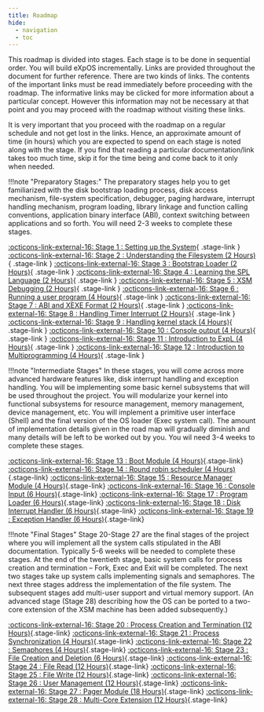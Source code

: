```yaml
---
title: Roadmap
hide:
  - navigation
  - toc
---
```


This roadmap is divided into stages. Each stage is to be done in sequential order. You will build eXpOS incrementally. Links are provided throughout the document for further reference. There are two kinds of links. The contents of the important links must be read immediately before proceeding with the roadmap. The informative links may be clicked for more information about a particular concept. However this information may not be necessary at that point and you may proceed with the roadmap without visiting these links.

It is very important that you proceed with the roadmap on a regular schedule and not get lost in the links. Hence, an approximate amount of time (in hours) which you are expected to spend on each stage is noted along with the stage. If you find that reading a particular documentation/link takes too much time, skip it for the time being and come back to it only when needed.

!!!note "Preparatory Stages:"
    The preparatory stages help you to get familiarized with the disk bootstrap loading process, disk access mechanism, file-system specification, debugger, paging hardware, interrupt handling mechanism, program loading, library linkage and function calling conventions, application binary interface (ABI), context switching between applications and so forth. 
    You will need 2-3 weeks to complete these stages.

[:octicons-link-external-16: Stage 1 : Setting up the System](./roadmap/stage_01/){ .stage-link }
[:octicons-link-external-16: Stage 2 : Understanding the Filesystem (2 Hours)](./roadmap/stage_02/){ .stage-link }
[:octicons-link-external-16: Stage 3 : Bootstrap Loader (2 Hours)](./roadmap/stage_03/){ .stage-link }
[:octicons-link-external-16: Stage 4 : Learning the SPL Language (2 Hours)](./roadmap/stage_04/){ .stage-link }
[:octicons-link-external-16: Stage 5 : XSM Debugging (2 Hours)](./roadmap/stage_05/){ .stage-link }
[:octicons-link-external-16: Stage 6 : Running a user program (4 Hours)](./roadmap/stage_06/){ .stage-link }
[:octicons-link-external-16: Stage 7 : ABI and XEXE Format (2 Hours)](./roadmap/stage_07/){ .stage-link }
[:octicons-link-external-16: Stage 8 : Handling Timer Interrupt (2 Hours)](./roadmap/stage_08/){ .stage-link }
[:octicons-link-external-16: Stage 9 : Handling kernel stack (4 Hours)](./roadmap/stage_09/){ .stage-link }
[:octicons-link-external-16: Stage 10 : Console output (4 Hours)](./roadmap/stage_10/){ .stage-link }
[:octicons-link-external-16: Stage 11 : Introduction to ExpL (4 Hours)](./roadmap/stage_11/){ .stage-link }
[:octicons-link-external-16: Stage 12 : Introduction to Multiprogramming (4 Hours)](./roadmap/stage_12/){ .stage-link }

!!!note "Intermediate Stages"
    In these stages, you will come across more advanced hardware features like, disk interrupt handling and exception handling. You will be implementing some basic kernel subsystems that will be used throughout the project. You will modularize your kernel into functional subsystems for resource management, memory management, device management, etc. You will implement a primitive user interface (Shell) and the final version of the OS loader (Exec system call). The amount of implementation details given in the road map will gradually diminish and many details will be left to be worked out by you. You wil need 3-4 weeks to complete these stages.

[:octicons-link-external-16: Stage 13 : Boot Module (4 Hours)](./roadmap/stage_13/){.stage-link}
[:octicons-link-external-16: Stage 14 : Round robin scheduler (4 Hours)](./roadmap/stage_14/){.stage-link}
[:octicons-link-external-16: Stage 15 : Resource Manager Module (4 Hours)](./roadmap/stage_15/){.stage-link}
[:octicons-link-external-16: Stage 16 : Console Input (6 Hours)](./roadmap/stage_16/#){.stage-link}
[:octicons-link-external-16: Stage 17 : Program Loader (6 Hours)](./roadmap/stage_17/){.stage-link}
[:octicons-link-external-16: Stage 18 : Disk Interrupt Handler (6 Hours)](./roadmap/stage_18/){.stage-link}
[:octicons-link-external-16: Stage 19 : Exception Handler (6 Hours)](./roadmap/stage_19/){.stage-link}


!!!note "Final Stages"
    Stage 20-Stage 27 are the final stages of the project where you will implement all the system calls stipulated in the ABI documentation. Typically 5-6 weeks will be needed to complete these stages. At the end of the twentieth stage, basic system calls for process creation and termination – Fork, Exec and Exit will be completed. The next two stages take up system calls implementing signals and semaphores. The next three stages address the implementation of the file system. The subsequent stages add multi-user support and virtual memory support. (An advanced stage (Stage 28) describing how the OS can be ported to a two-core extension of the XSM machine has been added subsequently.)

[:octicons-link-external-16: Stage 20 : Process Creation and Termination (12 Hours)](./roadmap/stage_20){.stage-link}
[:octicons-link-external-16: Stage 21 : Process Synchronization (4 Hours)](./roadmap/stage_21/){.stage-link}
[:octicons-link-external-16: Stage 22 : Semaphores (4 Hours)](./roadmap/stage_22/){.stage-link}
[:octicons-link-external-16: Stage 23 : File Creation and Deletion (6 Hours)](./roadmap/stage_23/){.stage-link}
[:octicons-link-external-16: Stage 24 : File Read (12 Hours)](./roadmap/stage_24/){.stage-link}
[:octicons-link-external-16: Stage 25 : File Write (12 Hours)](./roadmap/stage_25){.stage-link}
[:octicons-link-external-16: Stage 26 : User Management (12 Hours)](./roadmap/stage_26/){.stage-link}
[:octicons-link-external-16: Stage 27 : Pager Module (18 Hours)](./roadmap/stage_27/){.stage-link}
[:octicons-link-external-16: Stage 28 : Multi-Core Extension (12 Hours)](./roadmap/stage_28){.stage-link}
